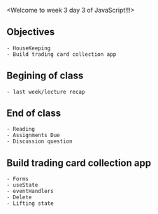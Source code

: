 <Welcome to week 3 day 3 of JavaScript!!!>

## Objectives
    - HouseKeeping
    - Build trading card collection app

## Begining of class
    - last week/lecture recap

## End of class
    - Reading
    - Assignments Due
    - Discussion question

## Build trading card collection app
    - Forms
    - useState
    - eventHandlers
    - Delete
    - Lifting state
    
